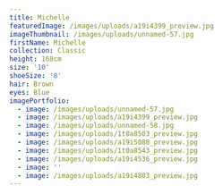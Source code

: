 ```yaml
---
title: Michelle
featuredImage: /images/uploads/a19i4399_preview.jpg
imageThumbnail: /images/uploads/unnamed-57.jpg
firstName: Michelle
collection: Classic
height: 168cm
size: '10'
shoeSize: '8'
hair: Brown
eyes: Blue
imagePortfolio:
  - image: /images/uploads/unnamed-57.jpg
  - image: /images/uploads/a19i4399_preview.jpg
  - image: /images/uploads/unnamed-58.jpg
  - image: /images/uploads/1t0a8503_preview.jpg
  - image: /images/uploads/a19i5088_preview.jpg
  - image: /images/uploads/1t0a8543_preview.jpg
  - image: /images/uploads/a19i4536_preview.jpg
  - image: ''
  - image: /images/uploads/a19i4803_preview.jpg
---
```


